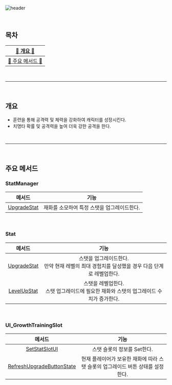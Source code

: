 ![header](https://capsule-render.vercel.app/api?type=cylinder&color=FF6D60&height=150&section=header&text=Training&fontSize=60&fontColor=FFF&animation=fadeIn)

<br>


## 목차

| [🍄 개요 🍄](#개요) |
| :---: |
| [🌳 주요 메서드 🌳](#주요-메서드) |

<br>

* * *

<br>

## 개요  
- 훈련을 통해 공격력 및 체력을 강화하여 캐릭터를 성장시킨다.
- 치명타 확률 및 공격력을 높여 더욱 강한 공격을 한다.

<br>

* * *

<br>

## 주요 메서드

### StatManager

|메서드|기능|
|:---:|:---:|
|[UpgradeStat](https://github.com/j-miiin/SlimeHunterIdle/blob/54b5018183f27f93b57953c9aa789ec4200f1351/Scripts/Managers/StatManager.cs#L26-L34)|재화를 소모하여 특정 스탯을 업그레이드한다.|

<br>

### Stat

|메서드|기능|
|:---:|:---:|
|[UpgradeStat](https://github.com/j-miiin/SlimeHunterIdle/blob/54b5018183f27f93b57953c9aa789ec4200f1351/Scripts/Datas/Stat.cs#L66-L80)|스탯을 업그레이드한다.<br>만약 현재 레벨의 최대 경험치를 달성했을 경우 다음 단계로 레벨업한다.|
|[LevelUpStat](https://github.com/j-miiin/SlimeHunterIdle/blob/54b5018183f27f93b57953c9aa789ec4200f1351/Scripts/Datas/Stat.cs#L82-L95)|스탯을 레벨업한다.<br>스탯 업그레이드에 필요한 재화와 스탯의 업그레이드 수치가 증가한다.|

<br>

### UI_GrowthTrainingSlot

|메서드|기능|
|:---:|:---:|
|[SetStatSlotUI](https://github.com/j-miiin/SlimeHunterIdle/blob/54b5018183f27f93b57953c9aa789ec4200f1351/Scripts/UI/GameScene/BottomMenuPanels/GrowthPanel/UI_GrowthTrainingSlot.cs#L38-L60)|스탯 슬롯의 정보를 Set한다.|
|[RefreshUpgradeButtonState](https://github.com/j-miiin/SlimeHunterIdle/blob/54b5018183f27f93b57953c9aa789ec4200f1351/Scripts/UI/GameScene/BottomMenuPanels/GrowthPanel/UI_GrowthTrainingSlot.cs#L62-L74)|현재 플레이어가 보유한 재화에 따라 스탯 슬롯의 업그레이드 버튼 상태를 설정한다.|
